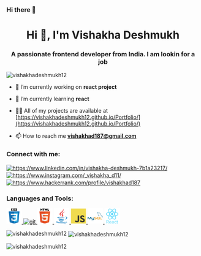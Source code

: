### Hi there 👋
<h1 align="center">Hi 👋, I'm Vishakha Deshmukh</h1>
<h3 align="center">A passionate frontend developer from India. I am lookin for a job</h3>

<p align="left"> <img src="https://komarev.com/ghpvc/?username=vishakhadeshmukh12&label=Profile%20views&color=0e75b6&style=flat" alt="vishakhadeshmukh12" /> </p>

- 🔭 I’m currently working on **react project**

- 🌱 I’m currently learning **react**

- 👨‍💻 All of my projects are available at [https://vishakhadeshmukh12.github.io/Portfolio/](https://vishakhadeshmukh12.github.io/Portfolio/)

- 📫 How to reach me **vishakhad187@gmail.com**

<h3 align="left">Connect with me:</h3>
<p align="left">
<a href="https://linkedin.com/in/https://www.linkedin.com/in/vishakha-deshmukh-7b1a23217/" target="blank"><img align="center" src="https://raw.githubusercontent.com/rahuldkjain/github-profile-readme-generator/master/src/images/icons/Social/linked-in-alt.svg" alt="https://www.linkedin.com/in/vishakha-deshmukh-7b1a23217/" height="30" width="40" /></a>
<a href="https://instagram.com/https://www.instagram.com/_vishakha_d11/" target="blank"><img align="center" src="https://raw.githubusercontent.com/rahuldkjain/github-profile-readme-generator/master/src/images/icons/Social/instagram.svg" alt="https://www.instagram.com/_vishakha_d11/" height="30" width="40" /></a>
<a href="https://www.hackerrank.com/https://www.hackerrank.com/profile/vishakhad187" target="blank"><img align="center" src="https://raw.githubusercontent.com/rahuldkjain/github-profile-readme-generator/master/src/images/icons/Social/hackerrank.svg" alt="https://www.hackerrank.com/profile/vishakhad187" height="30" width="40" /></a>
</p>

<h3 align="left">Languages and Tools:</h3>
<p align="left"> <a href="https://www.w3schools.com/css/" target="_blank" rel="noreferrer"> <img src="https://raw.githubusercontent.com/devicons/devicon/master/icons/css3/css3-original-wordmark.svg" alt="css3" width="40" height="40"/> </a> <a href="https://git-scm.com/" target="_blank" rel="noreferrer"> <img src="https://www.vectorlogo.zone/logos/git-scm/git-scm-icon.svg" alt="git" width="40" height="40"/> </a> <a href="https://www.w3.org/html/" target="_blank" rel="noreferrer"> <img src="https://raw.githubusercontent.com/devicons/devicon/master/icons/html5/html5-original-wordmark.svg" alt="html5" width="40" height="40"/> </a> <a href="https://www.java.com" target="_blank" rel="noreferrer"> <img src="https://raw.githubusercontent.com/devicons/devicon/master/icons/java/java-original.svg" alt="java" width="40" height="40"/> </a> <a href="https://developer.mozilla.org/en-US/docs/Web/JavaScript" target="_blank" rel="noreferrer"> <img src="https://raw.githubusercontent.com/devicons/devicon/master/icons/javascript/javascript-original.svg" alt="javascript" width="40" height="40"/> </a> <a href="https://www.mysql.com/" target="_blank" rel="noreferrer"> <img src="https://raw.githubusercontent.com/devicons/devicon/master/icons/mysql/mysql-original-wordmark.svg" alt="mysql" width="40" height="40"/> </a> <a href="https://reactjs.org/" target="_blank" rel="noreferrer"> <img src="https://raw.githubusercontent.com/devicons/devicon/master/icons/react/react-original-wordmark.svg" alt="react" width="40" height="40"/> </a> </p>

<p><img align="left" src="https://github-readme-stats.vercel.app/api/top-langs?username=vishakhadeshmukh12&show_icons=true&locale=en&layout=compact" alt="vishakhadeshmukh12" /></p>

<p>&nbsp;<img align="center" src="https://github-readme-stats.vercel.app/api?username=vishakhadeshmukh12&show_icons=true&locale=en" alt="vishakhadeshmukh12" /></p>

<p><img align="center" src="https://github-readme-streak-stats.herokuapp.com/?user=vishakhadeshmukh12&" alt="vishakhadeshmukh12" /></p>


<!--
**Vishakhadeshmukh12/Vishakhadeshmukh12** is a ✨ _special_ ✨ repository because its `README.md` (this file) appears on your GitHub profile.

Here are some ideas to get you started:

- 🔭 I’m currently working on ...
- 🌱 I’m currently learning ...
- 👯 I’m looking to collaborate on ...
- 🤔 I’m looking for help with ...
- 💬 Ask me about ...
- 📫 How to reach me: ...
- 😄 Pronouns: ...
- ⚡ Fun fact: ...
-->
